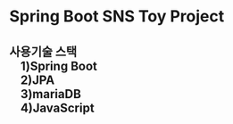 <h1>Spring Boot SNS Toy Project</h1>

<h2>
사용기술 스택 <br />
&nbsp;&nbsp;&nbsp; 1)Spring Boot<br />
&nbsp;&nbsp;&nbsp; 2)JPA<br />
&nbsp;&nbsp;&nbsp; 3)mariaDB<br />
&nbsp;&nbsp;&nbsp; 4)JavaScript<br />
</h2>
